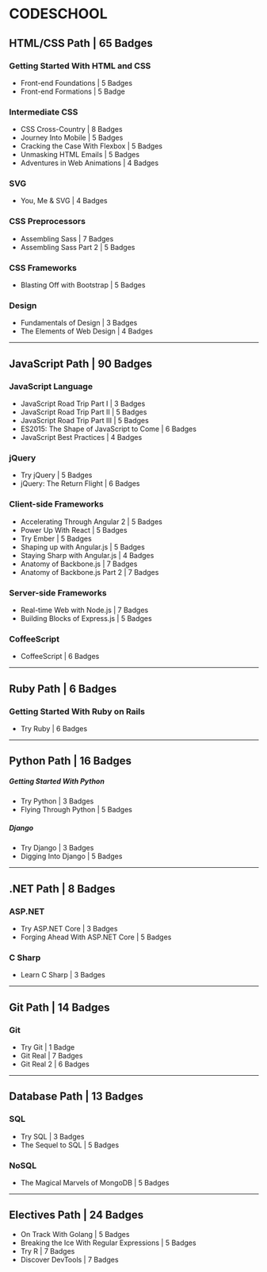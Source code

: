 # CODESCHOOL

## HTML/CSS Path | 65 Badges
### Getting Started With HTML and CSS
- Front-end Foundations | 5 Badges
- Front-end Formations | 5 Badge

### Intermediate CSS
- CSS Cross-Country | 8 Badges
- Journey Into Mobile | 5 Badges
- Cracking the Case With Flexbox | 5 Badges
- Unmasking HTML Emails | 5 Badges
- Adventures in Web Animations | 4 Badges

### SVG
- You, Me & SVG | 4 Badges

### CSS Preprocessors
- Assembling Sass | 7 Badges
- Assembling Sass Part 2 | 5 Badges

### CSS Frameworks
- Blasting Off with Bootstrap | 5 Badges

### Design
- Fundamentals of Design | 3 Badges
- The Elements of Web Design | 4 Badges  

-------------

## JavaScript Path | 90 Badges
### JavaScript Language
- JavaScript Road Trip Part I | 3 Badges
- JavaScript Road Trip Part II | 5 Badges
- JavaScript Road Trip Part III | 5 Badges
- ES2015: The Shape of JavaScript to Come | 6 Badges
- JavaScript Best Practices | 4 Badges

### jQuery
- Try jQuery | 5 Badges
- jQuery: The Return Flight | 6 Badges

### Client-side Frameworks
- Accelerating Through Angular 2 | 5 Badges
- Power Up With React | 5 Badges
- Try Ember | 5 Badges
- Shaping up with Angular.js | 5 Badges
- Staying Sharp with Angular.js | 4 Badges
- Anatomy of Backbone.js | 7 Badges
- Anatomy of Backbone.js Part 2 | 7 Badges

### Server-side Frameworks
- Real-time Web with Node.js | 7 Badges
- Building Blocks of Express.js | 5 Badges

### CoffeeScript
- CoffeeScript | 6 Badges

-------------

## Ruby Path | 6 Badges
### Getting Started With Ruby on Rails
- Try Ruby | 6 Badges

-------------

## Python Path | 16 Badges
##### Getting Started With Python
- Try Python | 3 Badges
- Flying Through Python | 5 Badges

##### Django
- Try Django | 3 Badges
- Digging Into Django | 5 Badges

-------------

## .NET Path | 8 Badges
### ASP.NET
- Try ASP.NET Core | 3 Badges
- Forging Ahead With ASP.NET Core | 5 Badges

### C Sharp
- Learn C Sharp | 3 Badges

-------------

## Git Path | 14 Badges
### Git
- Try Git | 1 Badge
- Git Real | 7 Badges
- Git Real 2 | 6 Badges

-------------

## Database Path | 13 Badges
### SQL
- Try SQL | 3 Badges
- The Sequel to SQL | 5 Badges

### NoSQL
- The Magical Marvels of MongoDB | 5 Badges  

-------------

## Electives Path | 24 Badges
- On Track With Golang | 5 Badges
- Breaking the Ice With Regular Expressions | 5 Badges
- Try R | 7 Badges
- Discover DevTools | 7 Badges
